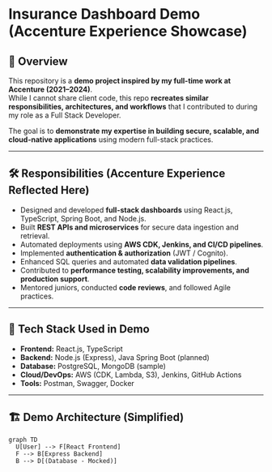 # Insurance Dashboard Demo (Accenture Experience Showcase)

## 📌 Overview
This repository is a **demo project inspired by my full-time work at Accenture (2021–2024)**.  
While I cannot share client code, this repo **recreates similar responsibilities, architectures, and workflows** that I contributed to during my role as a Full Stack Developer.  

The goal is to **demonstrate my expertise in building secure, scalable, and cloud-native applications** using modern full-stack practices.  

---

## 🛠️ Responsibilities (Accenture Experience Reflected Here)
- Designed and developed **full-stack dashboards** using React.js, TypeScript, Spring Boot, and Node.js.  
- Built **REST APIs and microservices** for secure data ingestion and retrieval.  
- Automated deployments using **AWS CDK, Jenkins, and CI/CD pipelines**.  
- Implemented **authentication & authorization** (JWT / Cognito).  
- Enhanced SQL queries and automated **data validation pipelines**.  
- Contributed to **performance testing, scalability improvements, and production support**.  
- Mentored juniors, conducted **code reviews**, and followed Agile practices.  

---

## 🔧 Tech Stack Used in Demo
- **Frontend:** React.js, TypeScript  
- **Backend:** Node.js (Express), Java Spring Boot (planned)  
- **Database:** PostgreSQL, MongoDB (sample)  
- **Cloud/DevOps:** AWS (CDK, Lambda, S3), Jenkins, GitHub Actions  
- **Tools:** Postman, Swagger, Docker  

---

## 🏗️ Demo Architecture (Simplified)

```mermaid
graph TD
  U[User] --> F[React Frontend]
  F --> B[Express Backend]
  B --> D[(Database - Mocked)]
